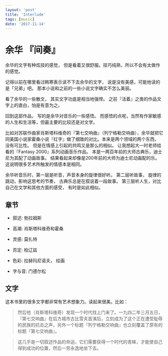 ```yaml
---
layout: 'post'
title: 'Interlude'
tags: [music]
date: '2017-11-14'
---
```


# 余华 『间奏』

余华的文字有种炫技的感觉， 但是看着又很舒服。技巧纯熟，所以不会有太做作的感觉。

记得以前在哪里看过韩寒表示读不下去余华的文字， 说是没有美感，可能他读的是「兄弟」吧。 那本小说和之前的一些小说文字确实不怎么美丽。

看了余华的一些散文， 其实文字功底是相当地强悍。 之前『活着』之类的作品文字上的直白，怕是有意为之。

回到这部作品， 写的是余华对音乐的一些感悟。 而感悟的点呢，当然有作家敏感的人生和生活等，但最主要的比较还是对文学。

比如对苏联作曲家肖斯塔科维奇的『第七交响曲』（列宁格勒交响曲），余华就把它同美国小说家霍桑小说『红字』做了细致的对比。本来是两个领域的两个东西， 没有可比性。 但是在情感上引起的共鸣又是那么的相似。
让我想起大一时老师给看的『Fantasy 2000』系列动画音乐作品。 本是一两百年前的大师古典乐，迪士尼为其配了动画故事。 结果看起来却像是200年前的大师为迪士尼动画配的乐。 这说明很多艺术所触发的情感本是相同。

余华听音乐时，第一层是听音，声音本身的旋律很好听。
第二层听故事， 旋律的跳动，影响这思考的节奏， 古典乐总是在叙说着一段故事。
第三层听人生，对比自己在文学和其他方面的感受， 有时是如此相似。

## 章节

- 叙述: 勃拉姆斯

- 高潮: 肖斯塔科维奇和霍桑

- 灵感: 莫扎特

- 否定: 柏辽兹

- 色彩: 拉赫玛尼诺夫， 绘画

- 字与音: 门德尔松

## 文字

这本书里的很多文字都非常有艺术想象力。读起来很美。比如：

> 然后他（肖斯塔科维奇）发现一个时代找上门来了。一九四二年三月五日，『第七交响曲』在后方城市古比雪夫首演后，立刻成为了这个正在遭受耻辱的民族的抗击之声，另外一个标题『列宁格勒交响曲』也立刻覆盖了原有的标题『第七交响曲』。

> 这几乎是一切叙述作品的命运，它们需要获得一个时代的青睐，才能使自己得到成功的位置，然后一劳永逸地坐下去。
